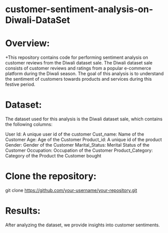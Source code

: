 # customer-sentiment-analysis-on-Diwali-DataSet
# Overview:
+This repository contains code for performing sentiment analysis on customer reviews from the Diwali dataset sale. The Diwali dataset sale consists of customer reviews and ratings from a popular e-commerce platform during the Diwali season. The goal of this analysis is to understand the sentiment of customers towards products and services during this festive period.


# Dataset:
The dataset used for this analysis is the Diwali dataset sale, which contains the following columns:

User Id: A unique user id of the customer
Cust_name: Name of the Customer
Age: Age of the Customer
Product_id: A unique id of the product
Gender: Gender of the Customer
Marital_Status: Merital Status of the Customer
Occupation: Occupation of the Customer
Product_Category: Category of the Product the Customer bought


# Clone the repository:
git clone https://github.com/your-username/your-repository.git

# Results:
After analyzing the dataset, we provide insights into customer sentiments.
